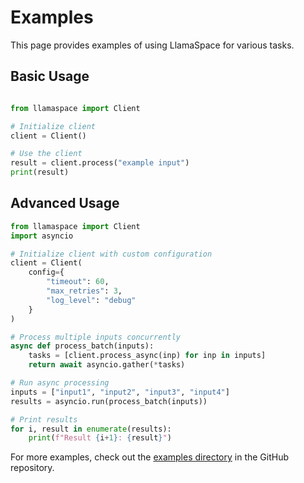 # Examples

This page provides examples of using LlamaSpace for various tasks.

## Basic Usage

```python

from llamaspace import Client

# Initialize client
client = Client()

# Use the client
result = client.process("example input")
print(result)
```

## Advanced Usage

```python
from llamaspace import Client
import asyncio

# Initialize client with custom configuration
client = Client(
    config={
        "timeout": 60,
        "max_retries": 3,
        "log_level": "debug"
    }
)

# Process multiple inputs concurrently
async def process_batch(inputs):
    tasks = [client.process_async(inp) for inp in inputs]
    return await asyncio.gather(*tasks)

# Run async processing
inputs = ["input1", "input2", "input3", "input4"]
results = asyncio.run(process_batch(inputs))

# Print results
for i, result in enumerate(results):
    print(f"Result {i+1}: {result}")
```

For more examples, check out the [examples directory](https://github.com/llamasearchai/llamaspace/tree/main/examples) in the GitHub repository.
